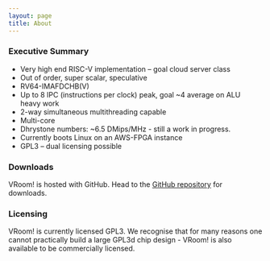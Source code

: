 ```yaml
---
layout: page
title: About
---
```


### Executive Summary

* Very high end RISC-V implementation – goal cloud server class
* Out of order, super scalar, speculative
* RV64-IMAFDCHB(V)
* Up to 8 IPC (instructions per clock) peak, goal ~4 average on ALU heavy work
* 2-way simultaneous multithreading capable
* Multi-core
* Dhrystone numbers: ~6.5 DMips/MHz - still a work in progress. 
* Currently boots Linux on an AWS-FPGA instance
* GPL3 – dual licensing possible

### Downloads

VRoom! is hosted with GitHub. Head to the <a href="https://github.com/MoonbaseOtago/vroom">GitHub repository</a> for downloads.

### Licensing

VRoom! is currently licensed GPL3. We recognise that for many reasons one cannot practically build a large GPL3d chip 
design - VRoom! is also available to be commercially licensed.


